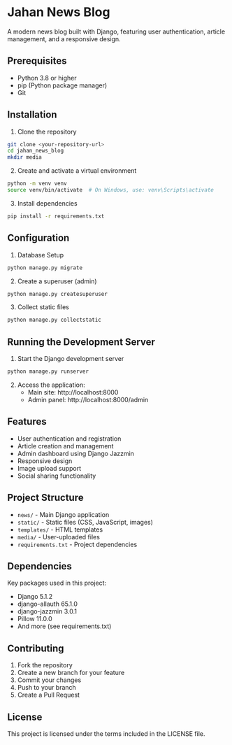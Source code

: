 # Jahan News Blog

A modern news blog built with Django, featuring user authentication, article management, and a responsive design.

## Prerequisites

- Python 3.8 or higher
- pip (Python package manager)
- Git

## Installation

1. Clone the repository
```bash
git clone <your-repository-url>
cd jahan_news_blog
mkdir media
```

2. Create and activate a virtual environment
```bash
python -m venv venv
source venv/bin/activate  # On Windows, use: venv\Scripts\activate
```

3. Install dependencies
```bash
pip install -r requirements.txt
```

## Configuration

1. Database Setup
```bash
python manage.py migrate
```

2. Create a superuser (admin)
```bash
python manage.py createsuperuser
```

3. Collect static files
```bash
python manage.py collectstatic
```

## Running the Development Server

1. Start the Django development server
```bash
python manage.py runserver
```

2. Access the application:
   - Main site: http://localhost:8000
   - Admin panel: http://localhost:8000/admin

## Features

- User authentication and registration
- Article creation and management
- Admin dashboard using Django Jazzmin
- Responsive design
- Image upload support
- Social sharing functionality

## Project Structure

- `news/` - Main Django application
- `static/` - Static files (CSS, JavaScript, images)
- `templates/` - HTML templates
- `media/` - User-uploaded files
- `requirements.txt` - Project dependencies

## Dependencies

Key packages used in this project:
- Django 5.1.2
- django-allauth 65.1.0
- django-jazzmin 3.0.1
- Pillow 11.0.0
- And more (see requirements.txt)

## Contributing

1. Fork the repository
2. Create a new branch for your feature
3. Commit your changes
4. Push to your branch
5. Create a Pull Request

## License

This project is licensed under the terms included in the LICENSE file.

